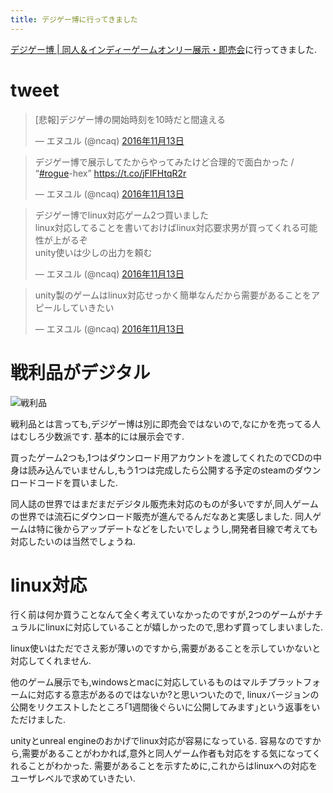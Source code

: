```yaml
---
title: デジゲー博に行ってきました
---
```


[デジゲー博 | 同人＆インディーゲームオンリー展示・即売会](http://digigame-expo.org/)に行ってきました.

# tweet

<blockquote class="twitter-tweet" data-lang="ja"><p lang="ja" dir="ltr">[悲報]デジゲー博の開始時刻を10時だと間違える</p>&mdash; エヌユル (@ncaq) <a href="https://twitter.com/ncaq/status/797608904901332992">2016年11月13日</a></blockquote>

<blockquote class="twitter-tweet" data-lang="ja"><p lang="ja" dir="ltr">デジゲー博で展示してたからやってみたけど合理的で面白かった / “<a href="https://twitter.com/hashtag/rogue?src=hash">#rogue</a>-hex” <a href="https://t.co/jFIFHtqR2r">https://t.co/jFIFHtqR2r</a></p>&mdash; エヌユル (@ncaq) <a href="https://twitter.com/ncaq/status/797625217958821888">2016年11月13日</a></blockquote>

<blockquote class="twitter-tweet" data-lang="ja"><p lang="ja" dir="ltr">デジゲー博でlinux対応ゲーム2つ買いました<br />linux対応してることを書いておけばlinux対応要求男が買ってくれる可能性が上がるぞ<br />unity使いは少しの出力を頼む</p>&mdash; エヌユル (@ncaq) <a href="https://twitter.com/ncaq/status/797687855271198722">2016年11月13日</a></blockquote>

<blockquote class="twitter-tweet" data-lang="ja"><p lang="ja" dir="ltr">unity製のゲームはlinux対応せっかく簡単なんだから需要があることをアピールしていきたい</p>&mdash; エヌユル (@ncaq) <a href="https://twitter.com/ncaq/status/797688623952891904">2016年11月13日</a></blockquote>

# 戦利品がデジタル

![戦利品](182306.jpg)

戦利品とは言っても,デジゲー博は別に即売会ではないので,なにかを売ってる人はむしろ少数派です.
基本的には展示会です.

買ったゲーム2つも,1つはダウンロード用アカウントを渡してくれたのでCDの中身は読み込んでいませんし,もう1つは完成したら公開する予定のsteamのダウンロードコードを買いました.

同人誌の世界ではまだまだデジタル販売未対応のものが多いですが,同人ゲームの世界では流石にダウンロード販売が進んでるんだなあと実感しました.
同人ゲームは特に後からアップデートなどをしたいでしょうし,開発者目線で考えても対応したいのは当然でしょうね.

# linux対応

行く前は何か買うことなんて全く考えていなかったのですが,2つのゲームがナチュラルにlinuxに対応していることが嬉しかったので,思わず買ってしまいました.

linux使いはただでさえ影が薄いのですから,需要があることを示していかないと対応してくれません.

他のゲーム展示でも,windowsとmacに対応しているものはマルチプラットフォームに対応する意志があるのではないか?と思いついたので,
linuxバージョンの公開をリクエストしたところ｢1週間後ぐらいに公開してみます｣という返事をいただけました.

unityとunreal engineのおかげでlinux対応が容易になっている.
容易なのですから,需要があることがわかれば,意外と同人ゲーム作者も対応をする気になってくれることがわかった.
需要があることを示すために,これからはlinuxへの対応をユーザレベルで求めていきたい.
